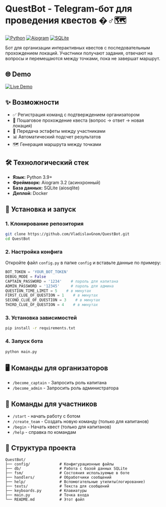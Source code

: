 # QuestBot - Telegram-бот для проведения квестов �♂️🗺️

[![Python](https://img.shields.io/badge/Python-3.9+-blue.svg)](https://python.org)
[![Aiogram](https://img.shields.io/badge/Aiogram-2.x-green.svg)](https://docs.aiogram.dev/)
[![SQLite](https://img.shields.io/badge/SQLite-3-lightgrey.svg)](https://sqlite.org)

Бот для организации интерактивных квестов с последовательным прохождением локаций. Участники получают задания, отвечают на вопросы и перемещаются между точками, пока не завершат маршрут.

## 🌐 Demo  

[![Live Demo](https://img.shields.io/badge/demo-live-green?style=for-the-badge&logo=telegram&logoColor=white)](https://t.me/quest_Velikiye_Luki_bot)  

## ✨ Возможности
- ✅ Регистрация команд с подтверждением организатором
- 🏁 Пошаговое прохождение квеста (вопрос → ответ → новая локация)
- 🔄 Передача эстафеты между участниками
- 📊 Автоматический подсчет результатов
- 🗺️ Генерация маршрута между точками

## 🛠 Технологический стек
- **Язык:** Python 3.9+
- **Фреймворк:** Aiogram 3.2 (асинхронный)
- **База данных:** SQLite (aiosqlite)
- **Деплой:** Docker

## 🚀 Установка и запуск

### 1. Клонирование репозитория
```bash
git clone https://github.com/VladislavGnom/QuestBot.git
cd QuestBot
```

### 2. Настройка конфига
Откройте файл `config.py` в папке `config` и вставьте данные по примеру:
```python
BOT_TOKEN = 'YOUR_BOT_TOKEN'
DEBUG_MODE = False
CAPTAIN_PASSWORD = '1234'    # пароль для капитана
ADMIN_PASSWORD = '12345'     # пароль для админа
QUESTION_TIME_LIMIT = 5    # в минутах
FIRST_CLUE_OF_QUESTION = 1    # в минутах
SECOND_CLUE_OF_QUESTION = 3    # в минутах
THIRD_CLUE_OF_QUESTION = 4    # в минутах
```

### 3. Установка зависимостей
```bash
pip install -r requirements.txt
```

### 4. Запуск бота
```bash
python main.py
```

## 🖥 Команды для организаторов
- `/become_captain` - Запросить роль капитана 
- `/become_admin` - Запросить роль администратора 

## 👥 Команды для участников
- `/start` - начать работу с ботом
- `/create_team` - Создать новую команду (только для капитанов)
- `/begin` - Начать квест (только для капитанов)
- `/help` - справка по командам

## 📂 Структура проекта
```
QuestBot/
├── config/             # Конфигурационные файлы
├── db/                 # Работа с базой данных SQLite
├── fsm/                # Состояния используемые в боте
├── handlers/           # Обработчики сообщений
├── help/               # Вспомогательные утилиты(логирование)
├── texts/              # Текста для сообщений
├── keyboards.py        # Клавиатуры
├── main.py             # Точка входа
└── README.md           # Этот файл
```
